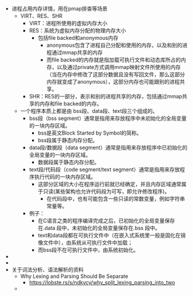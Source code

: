 - 进程占用内存详情，用在pmap排查等场景
	- VIRT、RES、SHR
		- VIRT：进程所使用的虚拟内存大小
		- RES：系统为虚拟内存分配的物理内存大小
			- 包括file backed和anonymous内存
				- anonymous包含了进程自己分配和使用的内存，以及和别的进程通过mmap共享的内存
				- 而file backed的内存就是指加载可执行文件和动态库所占的内存，以及通过private方式调用mmap映射文件所使用的内存（当在内存中修改了这部分数据且没有写回文件，那么这部分内存就变成了anonymous），这部分内存也可能跟别的进程共享。
		- SHR：RES的一部分，表示和别的进程共享的内存，包括通过mmap共享的内存和file backed的内存。
	- 一个程序本质上都是由 bss段、data段、text段三个组成的。
		- bss段（bss segment）通常是指用来存放程序中未初始化的全局变量的一块内存区域。
			- bss是英文Block Started by Symbol的简称。
			- bss段属于静态内存分配。
		- data段/数据段（data segment）通常是指用来存放程序中已初始化的全局变量的一块内存区域。
			- 数据段属于静态内存分配。
		- text段/代码段（code segment/text segment）通常是指用来存放程序执行代码的一块内存区域。
			- 这部分区域的大小在程序运行前就已经确定，并且内存区域通常属于只读(某些架构也允许代码段为可写，即允许修改程序)。
				- 在代码段中，也有可能包含一些只读的常数变量，例如字符串常量等。
		- 例子：
			- 在C语言之类的程序编译完成之后，已初始化的全局变量保存在.data 段中，未初始化的全局变量保存在.bss 段中。
			- text和data段都在可执行文件中（在嵌入式系统里一般是固化在镜像文件中），由系统从可执行文件中加载；
			- 而bss段不在可执行文件中，由系统初始化。
-
-
- 关于词法分析、语法解析的资料
	- Why Lexing and Parsing Should Be Separate
		- https://lobste.rs/s/ndkycy/why_split_lexing_parsing_into_two
	-